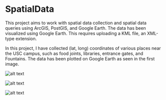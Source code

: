 # SpatialData

This project aims to work with spatial data collection and spatial data queries using ArcGIS, PostGIS, and Google Earth. The data has been visualized using Google Earth. This requires uploading a KML file, an XML-type extension. 

In this project, I have collected (lat, long) coordinates of various places near the USC campus, such as food joints, libraries, entrance gates, and Fountains. The data has been plotted on Google Earth as seen in the first image.


![alt text](https://github.com/yashhjaggi1998/SpatialData/blob/main/step3.png)

![alt text](https://github.com/yashhjaggi1998/SpatialData/blob/main/step5.png)

![alt text](https://github.com/yashhjaggi1998/SpatialData/blob/main/step7.png)
